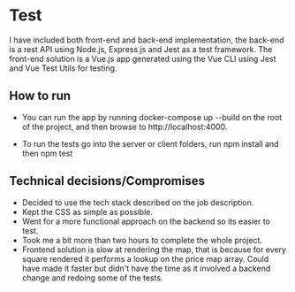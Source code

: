 # Test

I have included both front-end and back-end implementation, the back-end is a rest API using Node.js, Express.js and Jest as a test framework. The front-end solution is a Vue.js app generated using the Vue CLI using Jest and Vue Test Utils for testing.

## How to run

- You can run the app by running docker-compose up --build on the root of the project, and then browse to http://localhost:4000.

- To run the tests go into the server or client folders, run npm install and then npm test

## Technical decisions/Compromises

- Decided to use the tech stack described on the job description.
- Kept the CSS as simple as possible.
- Went for a more functional approach on the backend so its easier to test.
- Took me a bit more than two hours to complete the whole project.
- Frontend solution is slow at rendering the map, that is because for every square rendered it performs a lookup on the price map array. Could have made it faster but didn't have the time as it involved a backend change and redoing some of the tests.
